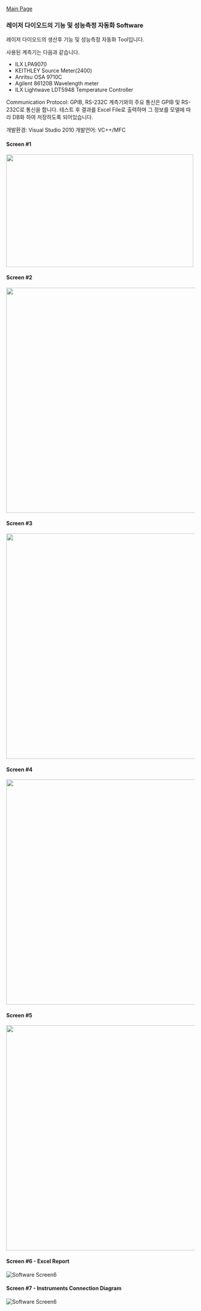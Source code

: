 [Main Page](readme.md)

### 레이저 다이오드의 기능 및 성능측정 자동화 Software
레이저 다이오드의 생산후 기능 및 성능측정 자동화 Tool입니다.

사용된 계측기는 다음과 같습니다.
* ILX LPA9070
* KEITHLEY Source Meter(2400)
* Anritsu OSA 9710C
* Agilent 86120B Wavelength meter
* ILX Lightwave LDT5948 Temperature Controller

Communication Protocol: GPIB, RS-232C
계측기와의 주요 통신은 GPIB 및 RS-232C로 통신을 합니다.
테스트 후 결과를 Excel File로 출력하며 그 정보를 모델에 
따라 DB화 하여 저장하도록 되어있습니다.

개발환경: Visual Studio 2010
개발언어: VC++/MFC

#### Screen #1 ####
<img src=/images/Gui-c1.PNG width="500" height="300">

#### Screen #2 ####
<img src=/images/Gui-c2.PNG width="800" height="600">

#### Screen #3 ####
<img src=/images/Gui-c3.PNG width="800" height="600">

#### Screen #4 ####
<img src=/images/Gui-c4.PNG width="800" height="600">

#### Screen #5 ####
<img src=/images/Gui-c5.PNG width="800" height="600">

#### Screen #6 - Excel Report ####
![Software Screen6](/images/excelReport.PNG)
#### Screen #7 - Instruments Connection Diagram ####
![Software Screen6](/images/LD-SigLine.png)
